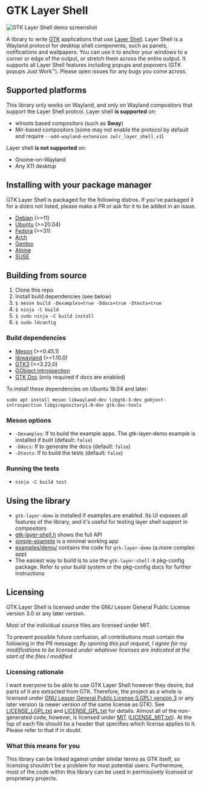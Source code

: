 # GTK Layer Shell

![GTK Layer Shell demo screenshot](https://i.imgur.com/dIuYcBM.png)

A library to write [GTK](https://www.gtk.org/) applications that use [Layer Shell](https://github.com/swaywm/wlr-protocols/blob/master/unstable/wlr-layer-shell-unstable-v1.xml). Layer Shell is a Wayland protocol for desktop shell components, such as panels, notifications and wallpapers. You can use it to anchor your windows to a corner or edge of the output, or stretch them across the entire output. It supports all Layer Shell features including popups and popovers (GTK popups Just Work™). Please open issues for any bugs you come across.

## Supported platforms
This library only works on Wayland, and only on Wayland compositors that support the Layer Shell protcol. Layer shell __is supported__ on:
- wlroots based compositors (such as __Sway__)
- Mir-based compositors (some may not enable the protocol by default and require `--add-wayland-extension zwlr_layer_shell_v1`)

Layer shell __is not supported__ on:
- Gnome-on-Wayland
- Any X11 desktop

## Installing with your package manager
GTK Layer Shell is packaged for the following distros. If you've packaged it for a distro not listed, please make a PR or ask for it to be added in an issue.
- [Debian](https://packages.debian.org/source/sid/gtk-layer-shell) (>=11)
- [Ubuntu](https://packages.ubuntu.com/source/focal/gtk-layer-shell) (>=20.04)
- [Fedora](https://src.fedoraproject.org/rpms/gtk-layer-shell) (>=31)
- [Arch](https://www.archlinux.org/packages/community/x86_64/gtk-layer-shell/)
- [Gentoo](https://packages.gentoo.org/packages/gui-libs/gtk-layer-shell)
- [Alpine](https://pkgs.alpinelinux.org/package/edge/community/x86/gtk-layer-shell)
- [SUSE](https://packagehub.suse.com/packages/gtk-layer-shell/)

## Building from source
1. Clone this repo
2. Install build dependencies (see below)
3. `$ meson build -Dexamples=true -Ddocs=true -Dtests=true`
4. `$ ninja -C build`
5. `$ sudo ninja -C build install`
6. `$ sudo ldconfig`

### Build dependencies
* [Meson](https://mesonbuild.com/) (>=0.45.1)
* [libwayland](https://gitlab.freedesktop.org/wayland/wayland) (>=1.10.0)
* [GTK3](https://www.gtk.org/) (>=3.22.0)
* [GObject introspection](https://gitlab.gnome.org/GNOME/gobject-introspection/)
* [GTK Doc](https://www.gtk.org/gtk-doc/) (only required if docs are enabled)

To install these dependencies on Ubuntu 18.04 and later:
```
sudo apt install meson libwayland-dev libgtk-3-dev gobject-introspection libgirepository1.0-dev gtk-doc-tools
```

### Meson options
* `-Dexamples`: If to build the example apps. The gtk-layer-demo example is installed if built (default: `false`)
* `-Ddocs`: If to generate the docs (default: `false`)
* `-Dtests`: If to build the tests (default: `false`)

### Running the tests
* `ninja -C build test`

## Using the library
* `gtk-layer-demo` is installed if examples are enabled. Its UI exposes all features of the library, and it's useful for testing layer shell support in compositors
* [gtk-layer-shell.h](include/gtk-layer-shell.h) shows the full API
* [simple-example](examples/simple-example.c) is a minimal working app
* [examples/demo/](examples/demo/) contains the code for `gtk-layer-demo` (a more complex app)
* The easiest way to build is to use the `gtk-layer-shell-0` pkg-config package. Refer to your build system or the pkg-config docs for further instructions

## Licensing
GTK Layer Shell is licensed under the GNU Lesser General Public License version 3.0 or any later version.

Most of the individual source files are licensed under MIT.

To prevent possible future confusion, all contributions must contain the following in the PR message: *By opening this pull request, I agree for my modifications to be licensed under whatever licenses are indicated at the start of the files I modified*

### Licensing rationale
I want everyone to be able to use GTK Layer Shell however they desire, but parts of it are extracted from GTK. Therefore, the project as a whole is licensed under [GNU Lesser General Public License (LGPL) version 3](https://www.gnu.org/licenses/lgpl-3.0.en.html) or any later version (a newer version of the same license as GTK). See [LICENSE_LGPL.txt](LICENSE_LGPL.txt) and [LICENSE_GPL.txt](LICENSE_GPL.txt) for details. Almost all of the non-generated code, however, is licensed under [MIT](https://en.wikipedia.org/wiki/MIT_License) ([LICENSE_MIT.txt](LICENSE_MIT.txt)). At the top of each file should be a header that specifies which license applies to it. Please refer to that if in doubt.

### What this means for you
This library can be linked against under similar terms as GTK itself, so licensing shouldn't be a problem for most potential users. Furthermore, most of the code within this library can be used in permissively licensed or proprietary projects.
